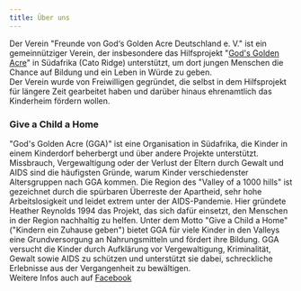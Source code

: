 ```yaml
---
title: Über uns
---
```


Der Verein "Freunde von God‘s Golden Acre Deutschland e. V." ist ein gemeinnütziger Verein, der insbesondere das Hilfsprojekt "[God's Golden Acre](http://www.godsgoldenacre.org "God's Golden Acre")" in Südafrika (Cato Ridge) unterstützt, um dort jungen Menschen die Chance auf Bildung und ein Leben in Würde zu geben.  
Der Verein wurde von Freiwilligen gegründet, die selbst in dem Hilfsprojekt für längere Zeit gearbeitet haben und darüber hinaus ehrenamtlich das Kinderheim fördern wollen.

### Give a Child a Home

"God's Golden Acre (GGA)" ist eine Organisation in Südafrika, die Kinder in einem Kinderdorf beherbergt und über andere Projekte unterstützt. Missbrauch, Vergewaltigung oder der Verlust der Eltern durch Gewalt und AIDS sind die häufigsten Gründe, warum Kinder verschiedenster Altersgruppen nach GGA kommen. Die Region des "Valley of a 1000 hills" ist gezeichnet durch die spürbaren Überreste der Apartheid, sehr hohe Arbeitslosigkeit und leidet extrem unter der AIDS-Pandemie. Hier gründete Heather Reynolds 1994 das Projekt, das sich dafür einsetzt, den Menschen in der Region nachhaltig zu helfen. Unter dem Motto "Give a Child a Home" ("Kindern ein Zuhause geben") bietet GGA für viele Kinder in den Valleys eine Grundversorgung an Nahrungsmitteln und fördert ihre Bildung. GGA versucht die Kinder durch Aufklärung vor Vergewaltigung, Kriminalität, Gewalt sowie AIDS zu schützen und unterstützt sie dabei, schreckliche Erlebnisse aus der Vergangenheit zu bewältigen.  
Weitere Infos auch auf [Facebook](https://www.facebook.com/FreundeVonGodsGoldenAcreDeutschland "Freunde von God's Golden Acre Deutschland e.V. Facebook Seite")




